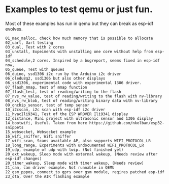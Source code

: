 #  Examples to test qemu or just fun.
Most of these examples has run in qemu but they can break as
esp-idf evolves.

    01_max_malloc, check how much memory that is possible to allocate
    02_uart, Uart testing
    03_dual, Test with 2 cores
    03_unstall, Expeiments with unstalling one core without help from esp-idf
    04_schedule,2 cores. Inspired by a bugreport, seems fixed in esp-idf now,
    05_queue, Test with queues
    06_duino, ssd1306 i2c run by the Arduino i2c driver
    06_oledu8g2, ssd1306 but also other displays
    06_ssd1306, experimental code with experimental 1306 driver.
    07_flash_mmap, test of mmap function
    07_flash_test, test of reading/writing to the flash
    07_nvs_rw_value, test of reading/writing to the flash with nv-library 
    08_nvs_rw_blob, test of reading/writing binary data with nv-library 
    09_onchip_sensor, test of temp sensor
    10_i2cscan, i2c scan with esp-idf i2c driver
    11_hvacIli9341, Test of the ESP WROVER Ili9341 display
    12_distance, Mini project with ultrasonic sensor and 1306 display
    14_bootwifi, Useful. Taken from here https://github.com/nkolban/esp32-snippets
    15_websocket, Websocket example
    16_wifi_sniffer, Wifi sniffer
    17_wifi_scan, Scans available AP, also supports WIFI_PROTOCOL_LR
    18_long_range, Experiments with undocumented WIFI_PROTOCOL_LR
    19_udp, example of udp with lwip. (Not finished yet)
    20_ext_wakeup, Sleep mode with external wakeup, (Needs review after esp-idf changes)
    20_timer_wakeup, Sleep mode with timer wakeup, (Needs review)
    21_can, can driver example. Not runnable in QEMU
    22_gsm_pppos, connect to gprs over gsm module, reqires patched esp-idf
    23_ota, Over the AIR flashing example

